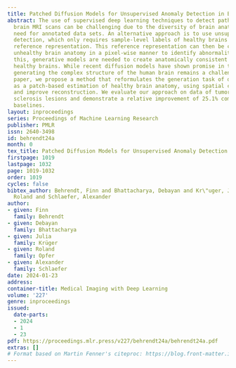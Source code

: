```yaml
---
title: Patched Diffusion Models for Unsupervised Anomaly Detection in Brain MRI
abstract: The use of supervised deep learning techniques to detect pathologies in
  brain MRI scans can be challenging due to the diversity of brain anatomy and the
  need for annotated data sets. An alternative approach is to use unsupervised anomaly
  detection, which only requires sample-level labels of healthy brains to create a
  reference representation. This reference representation can then be compared to
  unhealthy brain anatomy in a pixel-wise manner to identify abnormalities. To accomplish
  this, generative models are needed to create anatomically consistent MRI scans of
  healthy brains. While recent diffusion models have shown promise in this task, accurately
  generating the complex structure of the human brain remains a challenge. In this
  paper, we propose a method that reformulates the generation task of diffusion models
  as a patch-based estimation of healthy brain anatomy, using spatial context to guide
  and improve reconstruction. We evaluate our approach on data of tumors and multiple
  sclerosis lesions and demonstrate a relative improvement of 25.1% compared to existing
  baselines.
layout: inproceedings
series: Proceedings of Machine Learning Research
publisher: PMLR
issn: 2640-3498
id: behrendt24a
month: 0
tex_title: Patched Diffusion Models for Unsupervised Anomaly Detection in Brain MRI
firstpage: 1019
lastpage: 1032
page: 1019-1032
order: 1019
cycles: false
bibtex_author: Behrendt, Finn and Bhattacharya, Debayan and Kr\"uger, Julia and Opfer,
  Roland and Schlaefer, Alexander
author:
- given: Finn
  family: Behrendt
- given: Debayan
  family: Bhattacharya
- given: Julia
  family: Krüger
- given: Roland
  family: Opfer
- given: Alexander
  family: Schlaefer
date: 2024-01-23
address:
container-title: Medical Imaging with Deep Learning
volume: '227'
genre: inproceedings
issued:
  date-parts:
  - 2024
  - 1
  - 23
pdf: https://proceedings.mlr.press/v227/behrendt24a/behrendt24a.pdf
extras: []
# Format based on Martin Fenner's citeproc: https://blog.front-matter.io/posts/citeproc-yaml-for-bibliographies/
---
```

